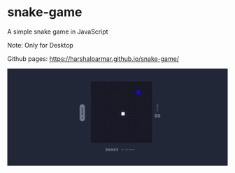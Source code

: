 # snake-game
A simple snake game in JavaScript

Note: Only for Desktop

Github pages: https://harshalparmar.github.io/snake-game/

![alt text](https://raw.githubusercontent.com/harshalparmar/snake-game/main/snake-game-img.png)
